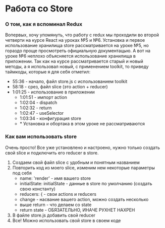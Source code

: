 # Работа со Store

### О том, как я вспоминал Redux
Вопервых, хочу упомянуть, что работу с redux мы проходили во второй четверти на курсе React на уроках №5 и №6. Установка и первое использование хранилища store рассматривается на уроке №5, но гораздо проще просмотреть официальную документацыю. А вот на уроке №6 неплохо объясняется использование хранилища в приложении.
Так как на курсе рассматривается старый и новый методы, а я использовал новый, с применением toolkit, то приведу таймкоды, которые я для себя отметил:
* 55:36 - начало, файл store.js с использованием toolkit
* 58:18 - срез, файл slice (это action + reducer)
* 1:01:25 - использование в приложении
  + 1:01:51 - импорт action
  + 1:02:04 - dispatch
  + 1:02:32 - return
  + 1:02:47 - useSelector
  + 1:03:34 - конфигурация store
  + \* Установка и обортака в этом уроке не рассматриваются

### Как вам использовать store
Очень просто! Все уже установлено и настроено, нужно только создать свой slice и подключить его reducer в store.
1. Создаем свой файл slice с удобным и понятным названием
2. Повторить код из моего slice, изменим нем некоторые параметры под себя
   * name: 'render' - имя вашего store
   * initialState: initialState - данные в store по умолчанию (создать свою константу)
   * reducers: { - свои actions и reducers
   * change - насвание вашего action, можно создать несколько
   * выше return - что делаем со state
   * return state - ОБЯЗАТЕЛЬНО, ИНАЧЕ РУХНЕТ НАХРЕН
3. В файле store.js добавить свой reducer
4. Все! Можно использовать свой store в своем коде


